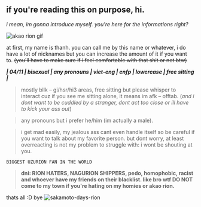 ## if you're reading this on purpose, hi.

_i mean, im gonna introduce myself. you're here for the informations right?_

![akao rion gif](https://github.com/user-attachments/assets/d6062921-e86d-402d-855a-b1fe420306bd)

at first, my name is thanh. you can call me by this name or whatever, i do have a lot of nicknames but you can increase the amount of it if you want to. ~~(you'll have to make sure if i feel comfortable with that shit or not btw)~~

*__| 04/11 | bisexual | any pronouns | viet-eng | enfp | lowercase | free sitting |__*

> mostly bllk – gi/hsr/hi3 areas, free sitting but please whisper to interact cuz if you see me sitting alone, it means im afk – offtab. (*and i dont want to be cuddled by a stranger, dont act too close or ill have to kick your ass out*)

> any pronouns but i prefer he/him (im actually a male). 

> i get mad easily, my jealous ass cant even handle itself so be careful if you want to talk about my favorite person. but dont worry, at least overreacting is not my problem to struggle with: i wont be shouting at you.

```BIGGEST UZURION FAN IN THE WORLD```

> **dni: RION HATERS, NAGURION SHIPPERS, pedo, homophobic, racist and whoever have my friends on their blacklist. like bro wtf DO NOT come to my town if you're hating on my homies or akao rion.**

thats all :D bye       ![sakamoto-days-rion](https://github.com/user-attachments/assets/206d9df7-384e-48aa-bbcc-0381f07493d4)  
